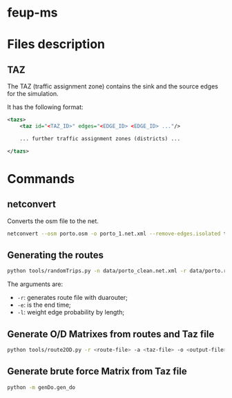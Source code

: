 # feup-ms



# Files description 
## TAZ  
The TAZ (traffic assignment zone) contains the sink and the source edges for the simulation. 

It has the following format:

```xml 
<tazs>
    <taz id="<TAZ_ID>" edges="<EDGE_ID> <EDGE_ID> ..."/>

    ... further traffic assignment zones (districts) ...

</tazs>
``` 

# Commands 

## netconvert
Converts the osm file to the net. 

```bash
netconvert --osm porto.osm -o porto_1.net.xml --remove-edges.isolated true --remove-edges.by-vclass private,emergency,authority,army,vip,pedestrian,hov,coach,delivery,moped,bicycle,evehicle,tram,rail_urban,rail,rail_electric,rail_fast,ship
```

## Generating the routes
```bash
python tools/randomTrips.py -n data/porto_clean.net.xml -r data/porto.rou.xml -e 50 -l
```

The arguments are: 
- `-r`: generates route file with duarouter;
- `-e`: is the end time;
- `-l`: weight edge probability by length; 

## Generate O/D Matrixes from routes and Taz file

```bash 
python tools/route2OD.py -r <route-file> -a <taz-file> -o <output-file>
```

## Generate brute force Matrix from Taz file 

```bash
python -m genDo.gen_do
```